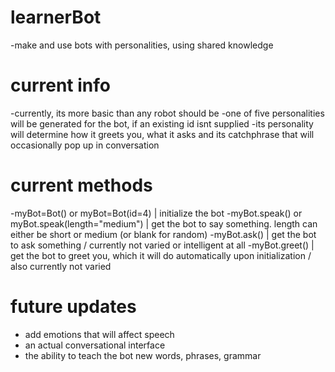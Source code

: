 # learnerBot
-make and use bots with personalities, using shared knowledge

# current info
-currently, its more basic than any robot should be
-one of five personalities will be generated for the bot, if an existing id isnt supplied
-its personality will determine how it greets you, what it asks and its catchphrase that will occasionally pop up in conversation

# current methods
-myBot=Bot() or myBot=Bot(id=4) | initialize the bot
-myBot.speak() or myBot.speak(length="medium") | get the bot to say something. length can either be short or medium (or blank for random)
-myBot.ask() | get the bot to ask something / currently not varied or intelligent at all
-myBot.greet() | get the bot to greet you, which it will do automatically upon initialization / also currently not varied 

# future updates
- add emotions that will affect speech
- an actual conversational interface
- the ability to teach the bot new words, phrases, grammar
